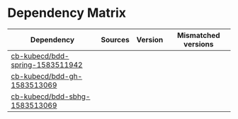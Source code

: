 # Dependency Matrix

Dependency | Sources | Version | Mismatched versions
---------- | ------- | ------- | -------------------
[cb-kubecd/bdd-spring-1583511942](https://github.com/cb-kubecd/bdd-spring-1583511942.git) |  | []() | 
[cb-kubecd/bdd-gh-1583513069](https://github.com/cb-kubecd/bdd-gh-1583513069.git) |  | []() | 
[cb-kubecd/bdd-sbhg-1583513069](https://github.com/cb-kubecd/bdd-sbhg-1583513069.git) |  | []() | 
